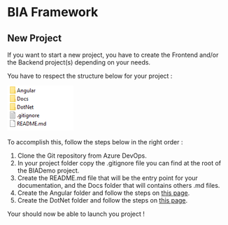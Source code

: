 # BIA Framework

## New Project

If you want to start a new project, you have to create the Frontend and/or the Backend project(s) depending on your needs.

You have to respect the structure below for your project :  

![Structure of Project's folder](./Images/folderStructure.png)

To accomplish this, follow the steps below in the right order : 
1. Clone the Git repository from Azure DevOps.
2. In your project folder copy the .gitignore file you can find at the root of the BIADemo project.
3. Create the README.md file that will be the entry point for your documentation, and the Docs folder that will contains others .md files.
4. Create the Angular folder and follow the steps on [this page](../Angular/docs/NEW_PROJECT.md).
5. Create the DotNet folder and follow the steps on [this page](../DotNet/Docs/NEW_PROJECT.md).

Your should now be able to launch you project !